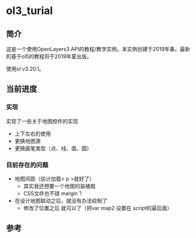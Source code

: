 # ol3_turial
## 简介
这是一个使用OpenLayers3 API的教程/教学实例。本实例创建于2019年春。最新的基于ol5的教程将于2019年夏出版。

使用ol v3.20.1。

## 当前进度
### 实现
实现了一些关于地图控件的实现

- 上下左右的使用
- 更换地图源
- 更换画笔类型（点、线、面、圆）

### 目前存在的问题

- 地图间距（估计加载< p >就好了）
    - 其实我还想要一个地图的装裱框
    - CSS文件也不错 margin？
- 在设计地图联动之后，就没有办法绘制了
    - 修改了位置之后 就可以了（把var map2 设置在 script的最后面）

## 参考

